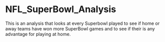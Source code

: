 # NFL_SuperBowl_Analysis

This is an analysis that looks at every Superbowl played to see if home or away teams have won more SuperBowl games and to see if their is any advantage for playing at home.
